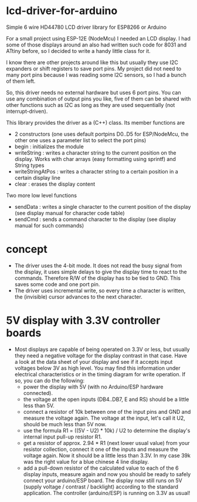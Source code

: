 # lcd-driver-for-arduino
Simple 6 wire HD44780 LCD driver library for ESP8266 or Arduino

For a small project using ESP-12E (NodeMcu) I needed an LCD display.
I had some of those displays around an also had written such code for 8031 and ATtiny before, so I decided to write a handy little class for it.

I know there are other projects around like this but usually they use I2C expanders or shift registers to save port pins.
My project did not need to many port pins because I was reading some I2C sensors, so I had a bunch of them left.

So, this driver needs no external hardware but uses 6 port pins.
You can use any combination of output pins you like, five of them can be shared with other functions such as I2C as long 
as they are used sequentially (not interrupt-driven).

This library provides the driver as a (C++) class.
Its member functions are
- 2 constructors (one uses default portpins D0..D5 for ESP/NodeMcu, the other one uses a parameter list to select the port pins)
- begin : initializes the module
- writeString : writes a character string to the current position on the display. 
  Works with char arrays (easy formatting using sprintf) and String types
- writeStringAtPos : writes a character string to a certain position in a certain display line
- clear : erases the display content

Two more low level functions
- sendData : writes a single character to the current position of the display (see display manual for character code table)
- sendCmd : sends a command character to the display (see display manual for such commands)

# concept
- The driver uses the 4-bit mode. It does not read the busy signal from the display, 
  it uses simple delays to give the display time to react to the commands. Therefore R/W of the display has to be tied to GND.
  This saves some code and one port pin.
- The driver uses incremental write, so every time a character is written, the (invisible) cursor advances to the next character.
  
# 5V display with 3.3V controller boards  
- Most displays are capable of being operated on 3.3V or less, but usually they need a negative voltage for 
  the display contrast in that case. Have a look at the data sheet of your display and see if it accepts input voltages below 3V as high level. 
  You may find this information under electrical characteristics or in the timing diagram for write operation. 
  If so, you can do the following:
  - power the display with 5V (with no Arduino/ESP hardware connected).
  - the voltage at the open inputs (DB4..DB7, E and RS) should be a little less than 5V.
  - connect a resistor of 10k between one of the input pins and GND and measure the voltage again. 
    The voltage at the input, let's call it U2, should be much less than 5V now.
  - use the formula R1 = ((5V - U2) * 10k) / U2 to determine the display's internal input pull-up resistor R1.
  - get a resistor of approx. 2.94 * R1 (next lower usual value) from your resistor collection, connect it one of the inputs and measure the voltage again. 
    Now it should be a little less than 3.3V. In my case 39k was the right value for a blue chinese 4 line display.
  - add a pull-down resistor of the calculated value to each of the 6 display inputs, measure again and now you should be
    ready to safely connect your arduino/ESP board.
  The display now still runs on 5V (supply voltage / contrast / backlight) according to the standard application.
  The controller (arduino/ESP) is running on 3.3V as usual!
  

